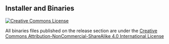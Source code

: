 ## Installer and Binaries

[![Creative Commons License](https://i.creativecommons.org/l/by-nc-sa/4.0/88x31.png)][license]

All binaries files published on the release section are under the [Creative Commons Attribution-NonCommercial-ShareAlike 4.0 International License][license]

[license]: http://creativecommons.org/licenses/by-nc-sa/4.0/
